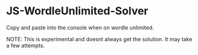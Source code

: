 # JS-WordleUnlimited-Solver
Copy and paste into the console when on wordle unlimited. 

NOTE: This is experimental and doesnt always get the solution. It may take a few attempts. 
